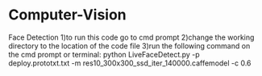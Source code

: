 # Computer-Vision
Face Detection
1)to run this code go to cmd prompt 
2)change the working directory to the location of the code file
3)run the following command on the cmd prompt or terminal:
  python LiveFaceDetect.py -p deploy.prototxt.txt -m res10_300x300_ssd_iter_140000.caffemodel -c 0.6
